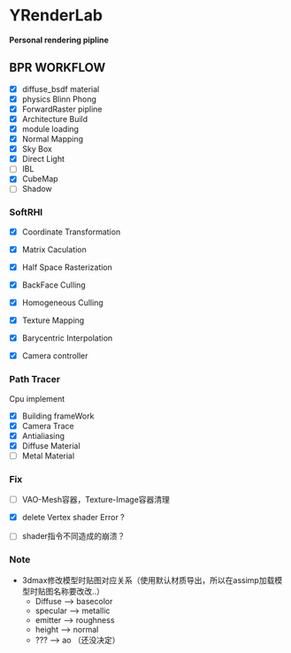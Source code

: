 # YRenderLab
**Personal rendering pipline**

## BPR WORKFLOW

- [x] diffuse_bsdf material
- [x] physics Blinn Phong
- [x] ForwardRaster pipline
- [x] Architecture Build 
- [x] module loading
- [x] Normal Mapping
- [x] Sky Box
- [x] Direct Light
- [ ] IBL
- [x] CubeMap
- [ ] Shadow

### SoftRHI
- [x] Coordinate Transformation
- [x] Matrix Caculation
- [x] Half Space Rasterization
- [x] BackFace Culling 
- [x] Homogeneous Culling
- [x] Texture Mapping
- [x] Barycentric Interpolation
- [x] Camera controller


### Path Tracer
Cpu implement

- [x] Building frameWork
- [x] Camera Trace
- [x] Antialiasing
- [x] Diffuse Material
- [ ] Metal Material

### Fix

- [ ] VAO-Mesh容器，Texture-Image容器清理
- [x] delete Vertex shader  Error ?
- [ ] shader指令不同造成的崩溃？



### Note

- 3dmax修改模型时贴图对应关系（使用默认材质导出，所以在assimp加载模型时贴图名称要改改..）
  -  Diffuse --> basecolor
  -  specular --> metallic
  -  emitter --> roughness
  -  height --> normal
  -  ??? --> ao （还没决定）

